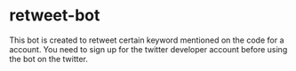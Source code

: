 # retweet-bot
This bot is created to retweet certain keyword mentioned on the code for a account. 
You need to sign up for the twitter developer account before using the bot on the twitter.
